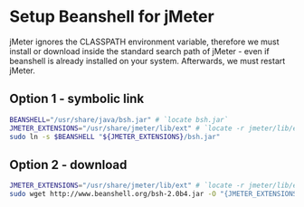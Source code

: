 # Setup Beanshell for jMeter

jMeter ignores the CLASSPATH environment variable, therefore we must install or download inside the standard search path of jMeter - even if beanshell is already installed on your system. Afterwards, we must restart jMeter.

## Option 1 - symbolic link
```bash
BEANSHELL="/usr/share/java/bsh.jar" # `locate bsh.jar`
JMETER_EXTENSIONS="/usr/share/jmeter/lib/ext" # `locate -r jmeter/lib/ext$`
sudo ln -s $BEANSHELL "${JMETER_EXTENSIONS}/bsh.jar"
```

## Option 2 - download
```bash
JMETER_EXTENSIONS="/usr/share/jmeter/lib/ext" # `locate -r jmeter/lib/ext$`
sudo wget http://www.beanshell.org/bsh-2.0b4.jar -O "{JMETER_EXTENSIONS}/lib/ext/bsh.jar"
```
